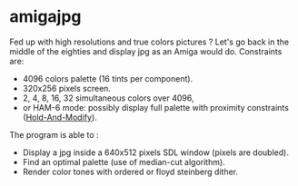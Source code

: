 # amigajpg
Fed up with high resolutions and true colors pictures ?
Let's go back in the middle of the eighties and display jpg as an Amiga would do.
Constraints are:
* 4096 colors palette (16 tints per component).
* 320x256 pixels screen.
* 2, 4, 8, 16, 32 simultaneous colors over 4096,
* or HAM-6 mode: possibly display full palette with proximity constraints ([Hold-And-Modify](https://en.wikipedia.org/wiki/Hold-And-Modify)).

The program is able to :
* Display a jpg inside a 640x512 pixels SDL window (pixels are doubled).
* Find an optimal palette (use of median-cut algorithm).
* Render color tones with ordered or floyd steinberg dither.
